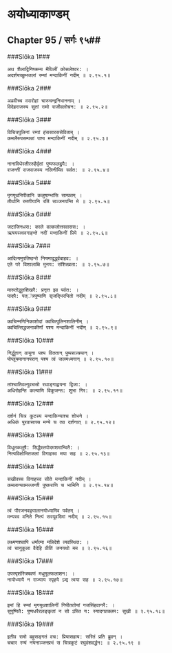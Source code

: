 अयोध्याकाण्डम्
===============================


## Chapter 95  / सर्गः ९५##


###Slōka 1###


    अथ शैलाद्विनिष्क्रम्य मैथिलीं कोसलेश्वर: ।
    अदर्शयच्छुभजलां रम्यां मन्दाकिनीं नदीम् ॥ २.९५.१॥


###Slōka 2###


    अब्रवीच्च वरारोहां चारुचन्द्रनिभाननाम् ।
    विदेहराजस्य सुतां रामो राजीवलोचन: ॥ २.९५.२॥


###Slōka 3###


    विचित्रपुलिनां रम्यां हंससारससेविताम् ।
    कमलैरुपसम्पन्नां पश्य मन्दाकिनीं नदीम् ॥ २.९५.३॥


###Slōka 4###


    नानाविधैस्तीररुहैर्वृतां पुष्पफलद्रुमै: ।
    राजन्तीं राजराजस्य नलिनीमिव सर्वत: ॥ २.९५.४॥


###Slōka 5###


    मृगयूथनिपीतानि कलुषाम्भांसि साम्प्रतम् ।
    तीर्थानि रमणीयानि रतिं सञ्जनयन्ति मे ॥ २.९५.५॥


###Slōka 6###


    जटाजिनधरा: काले वल्कलोत्तरवासस: ।
    ऋषयस्त्ववगाहन्ते नदीं मन्दाकिनीं प्रिये ॥ २.९५.६॥


###Slōka 7###


    आदित्यमुपतिष्ठन्ते नियमादूर्द्ध्वबाहव: ।
    एते परे विशालाक्षि मुनय: संशितव्रता: ॥ २.९५.७॥


###Slōka 8###


    मारुतोद्धूतशिखरै: प्रनृत्त इव पर्वत: ।
    पादपै: पत्ऺत्रपुष्पाणि सृजद्भिरभितो नदीम् ॥ २.९५.८॥


###Slōka 9###


    क्वचिन्मणिनिकाशोदां क्वचित्पुलिनशालिनीम् ।
    क्वचित्सिद्धजनाकीर्णां पश्य मन्दाकिनीं नदीम् ॥ २.९५.९॥


###Slōka 10###


    निर्द्धूतान् वायुना पश्य विततान् पुष्पसञ्चयान् ।
    पोप्लूयमानानपरान् पश्य त्वं जलमध्यगान् ॥ २.९५.१०॥


###Slōka 11###


    तांश्चातिवल्गुवचसो रथाङ्गाह्वयना द्विजा: ।
    अधिरोहन्ति कल्याणि विकूजन्त: शुभा गिर: ॥ २.९५.११॥


###Slōka 12###


    दर्शनं चित्र कूटस्य मन्दाकिन्याश्च शोभने ।
    अधिकं पुरवासाच्च मन्ये च तव दर्शनात् ॥ २.९५.१२॥


###Slōka 13###


    विधूतकलुषै: सिद्धैस्तपोदमशमान्वितै: ।
    नित्यविक्षोभितजलां विगाहस्व मया सह ॥ २.९५.१३॥


###Slōka 14###


    सखीवच्च विगाहस्व सीते मन्दाकिनीं नदीम् ।
    कमलान्यवमज्जन्ती पुष्कराणि च भामिनि ॥ २.९५.१४॥


###Slōka 15###


    त्वं पौरजनवद्व्यालानयोध्यामिव पर्वतम् ।
    मन्यस्व वनिते नित्यं सरयूवदिमां नदीम् ॥ २.९५.१५॥


###Slōka 16###


    लक्ष्मणश्चापि धर्मात्मा मन्निदेशे व्यवस्थित: ।
    त्वं चानुकूला वैदेहि प्रीतिं जनयथो मम ॥ २.९५.१६॥


###Slōka 17###


    उपस्पृशंस्त्रिषवणं मधुमूलफलाशन: ।
    नायोध्यायै न राज्याय स्पृहये ऽद्य त्वया सह ॥ २.९५.१७॥


###Slōka 18###


    इमां हि रम्यां मृगयूथशालिनीं निपीततोयां गजसिंहवानरै: ।
    सुपुष्पितै: पुष्पधरैरलङ्कृतां न सो ऽस्ति य: स्यादगतक्लम: सुखी ॥ २.९५.१८॥


###Slōka 19###


    इतीव रामो बहुसङ्गतं वच: प्रियासहाय: सरितं प्रति ब्रुवन् ।
    चचार रम्यं नयनाञ्जनप्रभं स चित्रकूटं रघुवंशवर्द्धन: ॥ २.९५.१९ ॥


